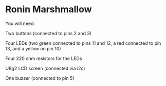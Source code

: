Ronin Marshmallow
=================

You will need:

Two buttons (connected to pins 2 and 3)

Four LEDs (two green connected to pins 11 and 12, a red connected to pin 13, and a yellow on pin 10)

Four 220 ohm resistors for the LEDs

U8g2 LCD screen (connected via i2c)

One buzzer (connected to pin 5)
